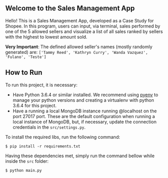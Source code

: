 ## Welcome to the Sales Management App

Hello! This is a Sales Management App, developed as a Case Study for Shopee. 
In this program, users can input, via terminal, sales performed by one of the 5 allowed sellers 
and visualize a list of all sales ranked by sellers with the highest to lowest amount sold.

**Very Important**: The defined allowed seller's names (mostly randomly generated) are:
`
['Tammy Reed', 'Kathryn Curry', 'Wanda Vazquez', 'Fulano', 'Teste']
`

## How to Run
To run this project, it is necessary:
* Have Python 3.6.4 or similar installed. We recommend using [pyenv](https://github.com/pyenv/pyenv) to manage your python versions and creating a virtualenv with python 3.6.4 for this project.
* Have a running a local MongoDB instance running @localhost on the port 27017 port. These are the default configuration when running a local instance of MongoDB, but, if  necessary, update the connection credentials in the `src/settings.py`.

To install the required libs, run the following command:
```
$ pip install -r requirements.txt
```

Having these dependencies met, simply run the command bellow while inside the `src` folder:
```
$ python main.py
```
